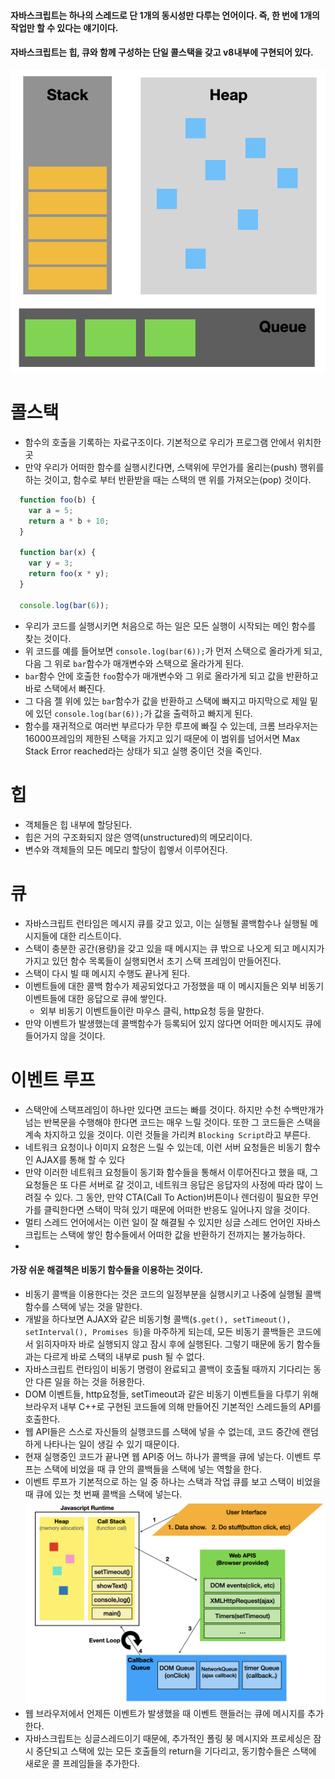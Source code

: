 #### 자바스크립트는 하나의 스레드로 단 1개의 동시성만 다루는 언어이다. 즉, 한 번에 1개의 작업만 할 수 있다는 얘기이다.
#### 자바스크립트는 힙, 큐와 함께 구성하는 단일 콜스택을 갖고 v8내부에 구현되어 있다.
![이벤트루프](https://github.com/juuunobae/TIL/blob/main/JS/image/%E1%84%8B%E1%85%B5%E1%84%87%E1%85%A6%E1%86%AB%E1%84%90%E1%85%B3%20%E1%84%85%E1%85%AE%E1%84%91%E1%85%B3.png)

# 콜스택
- 함수의 호출을 기록하는 자료구조이다. 기본적으로 우리가 프로그램 안에서 위치한 곳
- 만약 우리가 어떠한 함수를 실행시킨다면, 스택위에 무언가를 올리는(push) 행위를 하는 것이고, 함수로 부터 반환받을 때는 스택의 맨 위를 가져오는(pop) 것이다.
```javascript
  function foo(b) {
    var a = 5;
    return a * b + 10;
  }
  
  function bar(x) {
    var y = 3;
    return foo(x * y);
  }
  
  console.log(bar(6));
```
- 우리가 코드를 실행시키면 처음으로 하는 일은 모든 실행이 시작되는 메인 함수를 찾는 것이다.
- 위 코드를 예를 들어보면 `console.log(bar(6));`가 먼저 스택으로 올라가게 되고, 다음 그 위로 `bar`함수가 매개변수와 스택으로 올라가게 된다.
- `bar`함수 안에 호출한 `foo`함수가 매개변수와 그 위로 올라가게 되고 값을 반환하고 바로 스택에서 빠진다.
- 그 다음 젤 위에 있는 `bar`함수가 값을 반환하고 스택에 빠지고 마지막으로 제일 밑에 있던 `console.log(bar(6));`가 값을 출력하고 빠지게 된다.
- 함수를 재귀적으로 여러번 부르다가 무한 루프에 빠질 수 있는데, 크롬 브라우저는 16000프레임의 제한된 스택을 가지고 있기 때문에 이 범위를 넘어서면 Max Stack Error reached라는 상태가 되고 실행 중이던 것을 죽인다.

# 힙
- 객체들은 힙 내부에 할당된다.
- 힙은 거의 구조화되지 않은 영역(unstructured)의 메모리이다.
- 변수와 객체들의 모든 메모리 할당이 힙엫서 이루어진다.

# 큐
- 자바스크립트 런타임은 메시지 큐를 갖고 있고, 이는 실행될 콜백함수나 실행될 메시지들에 대한 리스트이다.
- 스택이 충분한 공간(용량)을 갖고 있을 때 메시지는 큐 밖으로 나오게 되고 메시지가 가지고 있던 함수 목록들이 실행되면서 초기 스택 프레임이 만들어진다.
- 스택이 다시 빌 때 메시지 수행도 끝나게 된다.
- 이벤트들에 대한 콜백 함수가 제공되었다고 가정했을 때 이 메시지들은 외부 비동기 이벤트들에 대한 응답으로 큐에 쌓인다.
  - 외부 비동기 이벤트들이란 마우스 클릭, http요청 등을 말한다.
- 만약 이벤트가 발생했는데 콜백함수가 등록되어 있지 않다면 어떠한 메시지도 큐에 들어가지 않을 것이다.

# 이벤트 루프
- 스택안에 스택프레임이 하나만 있다면 코드는 빠를 것이다. 하지만 수천 수백만개가 넘는 반복문을 수행해야 한다면 코드는 매우 느릴 것이다. 또한 그 코드들은 스택을 계속 차지하고 있을 것이다. 이런 것들을 가리켜 `Blocking Script`라고 부른다.
- 네트워크 요청이나 이미지 요청은 느릴 수 있는데, 이런 서버 요청들은 비동기 함수인 AJAX를 통해 할 수 있다
- 만약 이러한 네트워크 요청들이 동기화 함수들을 통해서 이루어진다고 했을 때, 그 요청들은 또 다른 서버로 갈 것이고, 네트워크 응답은 응답자의 사정에 따라 많이 느려질 수 있다. 그 동안, 만약 CTA(Call To Action)버튼이나 렌더링이 필요한 무언가를 클릭한다면 스택이 막혀 있기 때문에 어떠한 반응도 일어나지 않을 것이다.
- 멀티 스레드 언어에서는 이런 일이 잘 해결될 수 있지만 싱글 스레드 언어인 자바스크립트는 스택에 쌓인 함수들에서 어떠한 값을 반환하기 전까지는  불가능하다.
- 
#### 가장 쉬운 해결책은 비동기 함수들을 이용하는 것이다. 
- 비동기 콜백을 이용한다는 것은 코드의 일정부분을 실행시키고 나중에 실행될 콜백함수를 스택에 넣는 것을 말한다.
- 개발을 하다보면 AJAX와 같은 비동기형 콜백(`$.get(), setTimeout(), setInterval(), Promises 등`)을 마주하게 되는데, 모든 비동기 콜백들은 코드에서 읽히자마자 바로 실행되지 않고 잠시 후에 실행된다. 그렇기 때문에 동기 함수들과는 다르게 바로 스택의 내부로 push 될 수 없다.
- 자바스크립트 런타임이 비동기 명령이 완료되고 콜백이 호출될 때까지 기다리는 동안 다른 일을 하는 것을 허용한다.
- DOM 이벤트들, http요청들, setTimeout과 같은 비동기 이벤트들을 다루기 위해 브라우저 내부 C++로 구현된 코드들에 의해 만들어진 기본적인 스레드들의 API를 호출한다. 
- 웹 API들은 스스로 자신들의 실행코드를 스택에 넣을 수 없는데, 코드 중간에 랜덤하게 나타나는 일이 생길 수 있기 때문이다.
- 현재 실행중인 코드가 끝나면 웹 API중 어느 하나가 콜백을 큐에 넣는다. 이벤트 루프는 스택에 비었을 때 큐 안의 콜백들을 스택에 넣는 역할을 한다. 
- 이벤트 루프가 기본적으로 하는 일 중 하나는 스택과 작업 큐를 보고 스택이 비었을 때 큐에 있는 첫 번째 콜백을 스택에 넣는다.
![이벤트 루프 동작 순서](https://github.com/juuunobae/TIL/blob/main/JS/image/%E1%84%8B%E1%85%B5%E1%84%87%E1%85%A6%E1%86%AB%E1%84%90%E1%85%B3%20%E1%84%85%E1%85%AE%E1%84%91%E1%85%B3%20%E1%84%89%E1%85%AE%E1%86%AB%E1%84%89%E1%85%A5.png)
- 웹 브라우저에서 언제든 이벤트가 발생했을 때 이벤트 핸들러는 큐에 메시지를 추가한다.
- 자바스크립트는 싱글스레드이기 때문에, 추가적인 폴링 붕 메시지와 프로세싱은 잠시 중단되고 스택에 있는 모든 호출들의 return을 기다리고, 동기함수들은 스택에 새로운 콜 프레임들을 추가한다.
